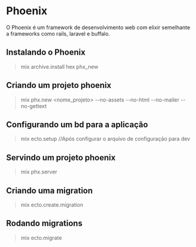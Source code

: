 # Phoenix
O Phoenix é um framework de desenvolvimento web com elixir semelhante a frameworks como rails, laravel e buffalo.

## Instalando o Phoenix
> mix archive.install hex phx_new

## Criando um projeto phoenix
> mix phx.new <nome_projeto> --no-assets --no-html --no-mailer --no-gettext

## Configurando um bd para a aplicação
> mix ecto.setup //Após configurar o arquivo de configuração para dev

## Servindo um projeto phoenix
> mix phx.server

## Criando uma migration
> mix ecto.create.migration <nome>

## Rodando migrations
> mix ecto.migrate